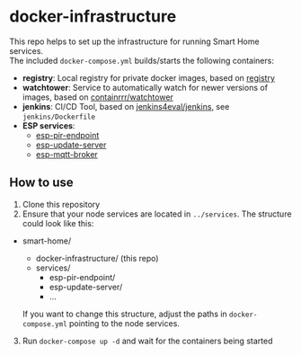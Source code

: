# docker-infrastructure

This repo helps to set up the infrastructure for running Smart Home services.  
The included `docker-compose.yml` builds/starts the following containers:
 - **registry**: Local registry for private docker images, based on [registry](https://hub.docker.com/_/registry)
 - **watchtower**: Service to automatically watch for newer versions of images, based on [containrrr/watchtower](https://hub.docker.com/r/containrrr/watchtower)
 - **jenkins**: CI/CD Tool, based on [jenkins4eval/jenkins](https://hub.docker.com/r/jenkins4eval/jenkins), see `jenkins/Dockerfile`
 - **ESP services**:
   - [esp-pir-endpoint](https://github.com/pschild/esp-pir-endpoint)
   - [esp-update-server](https://github.com/pschild/esp-update-server)
   - [esp-mqtt-broker](https://github.com/pschild/esp-mqtt-broker)

## How to use

1. Clone this repository
2. Ensure that your node services are located in `../services`. The structure could look like this:
  - smart-home/
    - docker-infrastructure/ (this repo)
    - services/
      - esp-pir-endpoint/
      - esp-update-server/
      - ...

    If you want to change this structure, adjust the paths in `docker-compose.yml` pointing to the node services.

3. Run `docker-compose up -d` and wait for the containers being started
